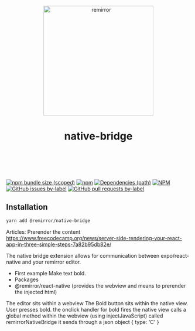 <div align="center">
	<br />
	<div align="center">
		<img width="300" src="https://cdn.jsdelivr.net/gh/ifiokjr/remirror/support/assets/logo-icon.svg" alt="remirror" />
    <h1 align="center">native-bridge</h1>
	</div>
    <br />
    <br />
    <br />
    <br />
</div>

[![npm bundle size (scoped)](https://img.shields.io/bundlephobia/minzip/@remirror/native-bridge.svg?style=for-the-badge)](https://bundlephobia.com/result?p=@remirror/native-bridge) [![npm](https://img.shields.io/npm/dm/@remirror/native-bridge.svg?style=for-the-badge&logo=npm)](https://www.npmjs.com/package/@remirror/native-bridge) [![Dependencies (path)](https://img.shields.io/david/ifiokjr/remirror.svg?logo=npm&path=@remirror%2Fnative-bridge&style=for-the-badge)](https://github.com/ifiokjr/remirror/blob/master/@remirror/native-bridge/package.json) [![NPM](https://img.shields.io/npm/l/@remirror/native-bridge.svg?style=for-the-badge)](https://github.com/ifiokjr/remirror/blob/master/LICENSE) [![GitHub issues by-label](https://img.shields.io/github/issues/ifiokjr/remirror/@remirror/native-bridge.svg?label=Open%20Issues&logo=github&style=for-the-badge)](https://github.com/ifiokjr/remirror/issues?utf8=%E2%9C%93&q=is%3Aissue+is%3Aopen+sort%3Aupdated-desc+label%3A%40remirror%2Fnative-bridge) [![GitHub pull requests by-label](https://img.shields.io/github/issues-pr/ifiokjr/remirror/@remirror/native-bridge.svg?label=Open%20Pull%20Requests&logo=github&style=for-the-badge)](https://github.com/ifiokjr/remirror/pulls?utf8=%E2%9C%93&q=is%3Apr+is%3Aopen+sort%3Aupdated-desc+label%3A%40remirror%2Fnative-bridge)

## Installation

```bash
yarn add @remirror/native-bridge
```

Articles:
Prerender the content https://www.freecodecamp.org/news/server-side-rendering-your-react-app-in-three-simple-steps-7a82b95db82e/

The native bridge extension allows for communication between expo/react-native and your remirror editor.

- First example Make text bold.
- Packages
- @remirror/react-native (provides the webview and means to prerender the injected html)

The editor sits within a webview
The Bold button sits within the native view.
User presses bold.
the onclick handler for bold fires
the native view calls a global method within the webview (using injectJavaScript) called remirrorNativeBridge
it sends through a json object
{ type: 'C' }
